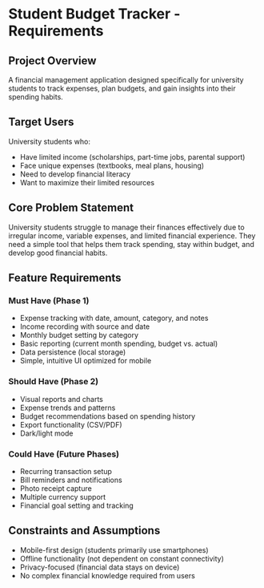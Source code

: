 # Student Budget Tracker - Requirements

## Project Overview
A financial management application designed specifically for university students to track expenses, plan budgets, and gain insights into their spending habits.

## Target Users
University students who:
- Have limited income (scholarships, part-time jobs, parental support)
- Face unique expenses (textbooks, meal plans, housing)
- Need to develop financial literacy
- Want to maximize their limited resources

## Core Problem Statement
University students struggle to manage their finances effectively due to irregular income, variable expenses, and limited financial experience. They need a simple tool that helps them track spending, stay within budget, and develop good financial habits.

## Feature Requirements

### Must Have (Phase 1)
- Expense tracking with date, amount, category, and notes
- Income recording with source and date
- Monthly budget setting by category
- Basic reporting (current month spending, budget vs. actual)
- Data persistence (local storage)
- Simple, intuitive UI optimized for mobile

### Should Have (Phase 2)
- Visual reports and charts
- Expense trends and patterns
- Budget recommendations based on spending history
- Export functionality (CSV/PDF)
- Dark/light mode

### Could Have (Future Phases)
- Recurring transaction setup
- Bill reminders and notifications
- Photo receipt capture
- Multiple currency support
- Financial goal setting and tracking

## Constraints and Assumptions
- Mobile-first design (students primarily use smartphones)
- Offline functionality (not dependent on constant connectivity)
- Privacy-focused (financial data stays on device)
- No complex financial knowledge required from users
